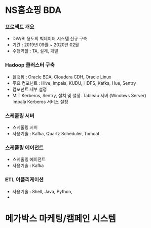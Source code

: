 # NS홈쇼핑 BDA
### 프로젝트 개요
* DW/BI 용도의 빅데이터 시스템 신규 구축
* 기간 : 2019년 09월 ~ 2020년 02월
* 수행역할 : TA, 설계, 개발
### Hadoop 클러스터 구축
* 플랫폼 : Oracle BDA, Cloudera CDH, Oracle Linux
* 주요 컴포넌트 : Hive, Impala, KUDU, HDFS, Kafka, Hue, Sentry
* 컴포넌트 세부 설정
* MIT Kerberos, Sentry, 설치 및 설정. Tableau 서버 (Windows Server) Impala Kerberos 서비스 설정
### 스케줄링 서버
* 스케줄링 서버
* 사용기술 : Kafka, Quartz Scheduler, Tomcat
### 스케줄링 에이전트
* 스케줄링 에이전트
* 사용기술 : Kafka
### ETL 어플리케이션
* 사용기술 : Shell, Java, Python,
* 

# 메가박스 마케팅/캠페인 시스템
